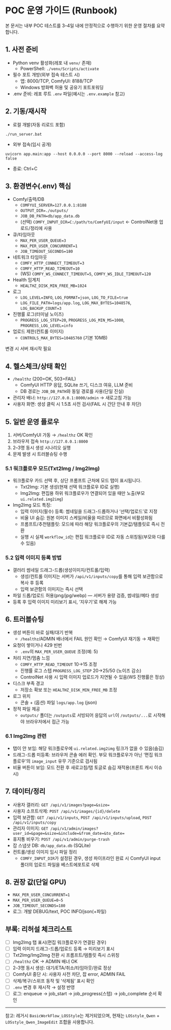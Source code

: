 # POC 운영 가이드 (Runbook)

본 문서는 내부 POC 테스트를 3–4일 내에 안정적으로 수행하기 위한 운영 절차를 요약합니다.

## 1. 사전 준비
- Python venv 활성화(레포 내 `venv/` 존재)
  - PowerShell: `./venv/Scripts/activate`
- 필수 포트 개방(외부 접속 테스트 시)
  - 앱: 8000/TCP, ComfyUI: 8188/TCP
  - Windows 방화벽 허용 및 공유기 포트포워딩
- .env 준비: 레포 루트 `.env` 파일(예시는 `.env.example` 참고)

## 2. 기동/재시작
- 로컬 개발(자동 리로드 포함)
```
./run_server.bat
```
- 외부 접속(임시 공개)
```
uvicorn app.main:app --host 0.0.0.0 --port 8000 --reload --access-log false
```
- 종료: Ctrl+C

## 3. 환경변수(.env) 핵심
- Comfy/출력/DB
  - `COMFYUI_SERVER=127.0.0.1:8188`
  - `OUTPUT_DIR=./outputs/`
  - `JOB_DB_PATH=db/app_data.db`
  - (선택) `COMFY_INPUT_DIR=C:/path/to/ComfyUI/input`  ← ControlNet용 업로드/정리에 사용
- 큐/타임아웃
  - `MAX_PER_USER_QUEUE=3`
  - `MAX_PER_USER_CONCURRENT=1`
  - `JOB_TIMEOUT_SECONDS=180`
- 네트워크 타임아웃
  - `COMFY_HTTP_CONNECT_TIMEOUT=3`
  - `COMFY_HTTP_READ_TIMEOUT=10`
  - (WS) `COMFY_WS_CONNECT_TIMEOUT=5`, `COMFY_WS_IDLE_TIMEOUT=120`
- Health 임계치
  - `HEALTHZ_DISK_MIN_FREE_MB=1024`
- 로그
  - `LOG_LEVEL=INFO`, `LOG_FORMAT=json`, `LOG_TO_FILE=true`
  - `LOG_FILE_PATH=logs/app.log`, `LOG_MAX_BYTES=1048576`, `LOG_BACKUP_COUNT=3`
- 진행률 로그(터미널 노이즈)
  - `PROGRESS_LOG_STEP=20`, `PROGRESS_LOG_MIN_MS=1000`, `PROGRESS_LOG_LEVEL=info`
 - 업로드 제한(컨트롤 이미지)
   - `CONTROLS_MAX_BYTES=10485760` (기본 10MB)

변경 시 서버 재시작 필요

## 4. 헬스체크/상태 확인
- `/healthz` (200=OK, 503=FAIL)
  - ComfyUI HTTP 응답, SQLite 쓰기, 디스크 여유, LLM 준비
  - DB 경로는 `JOB_DB_PATH`와 동일 경로를 사용(단일 진실)
- 관리자 배너: `http://127.0.0.1:8000/admin` → 새로고침 가능
- 사용자 화면: 생성 클릭 시 1.5초 사전 검사(FAIL 시 간단 안내 후 차단)

## 5. 일반 운영 플로우
1) 서버/ComfyUI 가동 → `/healthz` OK 확인
2) 브라우저 접속 `http://127.0.0.1:8000`
3) 2–3명 동시 생성 시나리오 실행
4) 문제 발생 시 트러블슈팅 수행

### 5.1 워크플로우 모드(Txt2Img / Img2Img)
- 워크플로우 카드 선택 후, 상단 프롬프트 근처에 모드 탭이 표시됩니다.
  - Txt2Img: 기본 생성(현재 선택 워크플로우 ID로 실행)
  - Img2Img: 편집용 하위 워크플로우가 연결되어 있을 때만 노출(부모 `ui.related.img2img`)
- Img2Img 모드 특징:
  - 입력 이미지(필수) 등록: 썸네일을 드래그-드롭하거나 ‘선택/업로드’로 지정
  - 비율 UI 숨김: 원본 이미지 스케일/비율을 따르므로 화면에서 비활성화됨
  - 프롬프트/추천템플릿: 모드에 따라 해당 워크플로우의 기본값/템플릿로 즉시 전환
  - 실행 시 실제 `workflow_id`는 편집 워크플로우 ID로 자동 스위칭됨(부모와 다를 수 있음)

### 5.2 입력 이미지 등록 방법
- 갤러리 썸네일 드래그-드롭(생성이미지/컨트롤/입력)
  - 생성/컨트롤 이미지는 서버가 `/api/v1/inputs/copy`를 통해 입력 보관함으로 복사 후 등록
  - 입력 보관함의 이미지는 즉시 선택
- 파일 드롭/업로드 허용(png/jpg/webp) — 서버가 용량 검증, 썸네일/메타 생성
- 등록 후 입력 이미지 미리보기 표시, ‘지우기’로 해제 가능

## 6. 트러블슈팅
- 생성 버튼이 바로 실패/대기 반복
  - `/healthz`/ADMIN 배너에서 FAIL 원인 확인 → ComfyUI 재기동 → 재확인
- 요청이 쌓이거나 429 빈번
  - `.env`의 `MAX_PER_USER_QUEUE` 조정(예: 5)
- 처리 지연/멈춤 느낌
  - `COMFY_HTTP_READ_TIMEOUT` 10→15 조정
  - 진행률 로그 스텝 `PROGRESS_LOG_STEP` 20→25/50 (노이즈 감소)
  - ControlNet 사용 시 입력 이미지 업로드가 지연될 수 있음(WS 진행률은 정상)
- 디스크 부족 경고
  - 저장소 확보 또는 `HEALTHZ_DISK_MIN_FREE_MB` 조정
- 로그 위치
  - 콘솔 + (옵션) 파일 `logs/app.log` (json)
 - 정적 파일 제공
   - `outputs/` 폴더는 `/outputs`로 서빙되어 응답의 `url`이 `/outputs/...`로 시작해야 브라우저에서 접근 가능

### 6.1 Img2Img 관련
- 탭이 안 보임: 해당 워크플로우에 `ui.related.img2img` 링크가 없을 수 있음(숨김)
- 드래그-드롭 미등록: 브라우저 콘솔 에러 확인. 부모 워크플로우가 아닌 ‘편집 워크플로우’의 `image_input` 유무 기준으로 검사됨
- 비율 버튼이 보임: 모드 전환 후 새로고침/탭 토글로 숨김 재적용(프론트 캐시 이슈 시)

## 7. 데이터/정리
- 사용자 갤러리: `GET /api/v1/images?page=&size=`
- 사용자 소프트삭제: `POST /api/v1/images/{id}/delete`
- 입력 보관함: `GET /api/v1/inputs`, `POST /api/v1/inputs/upload`, `POST /api/v1/inputs/copy`
- 관리자 이미지: `GET /api/v1/admin/images?user_id=&page=&size=&include=&from_date=&to_date=`
- 휴지통 비우기: `POST /api/v1/admin/purge-trash`
- 잡 스냅샷 DB: `db/app_data.db` (SQLite)
 - 컨트롤/생성 이미지 임시 파일 정리
   - `COMFY_INPUT_DIR`가 설정된 경우, 생성 파이프라인 완료 시 ComfyUI input 폴더의 업로드 파일을 베스트에포트로 삭제

## 8. 권장 값(단일 GPU)
- `MAX_PER_USER_CONCURRENT=1`
- `MAX_PER_USER_QUEUE=0~5`
- `JOB_TIMEOUT_SECONDS=180`
- 로그: 개발 DEBUG/text, POC INFO/json(+파일)

## 부록: 리허설 체크리스트
- [ ] Img2Img 탭 표시(편집 워크플로우가 연결된 경우)
- [ ] 입력 이미지 드래그-드롭/업로드 등록 → 미리보기 표시
- [ ] Txt2Img/Img2Img 전환 시 프롬프트/템플릿 즉시 스위칭
- [ ] `/healthz` OK → ADMIN 배너 OK
- [ ] 2–3명 동시 생성: 대기/ETA/취소/타임아웃/완료 정상
- [ ] ComfyUI 중단 시: 사용자 사전 차단, 잡 error, ADMIN FAIL
- [ ] 삭제/복구/스위프 동작 및 ‘삭제됨’ 표시 확인
- [ ] `.env` 변경 후 재시작 → 설정 반영
- [ ] 로그: enqueue → job_start → job_progress(스텝) → job_complete 순서 확인

---
참고: 레거시 `BasicWorkFlow_LOSStyle`는 제거되었으며, 현재는 `LOSstyle_Qwen` + `LOSstyle_Qwen_ImageEdit` 조합을 사용합니다.
